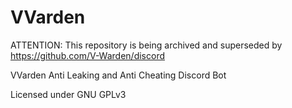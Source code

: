 # VVarden

ATTENTION: This repository is being archived and superseded by https://github.com/V-Warden/discord

VVarden Anti Leaking and Anti Cheating Discord Bot

Licensed under GNU GPLv3
